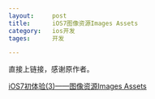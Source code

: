 ```yaml
---
layout: 	post
title:		iOS7图像资源Images Assets
category:	ios开发
tages:		开发

---
```


直接上链接，感谢原作者。

[iOS7初体验(3)——图像资源Images Assets](http://blog.csdn.net/liufan321/article/details/9121241)

